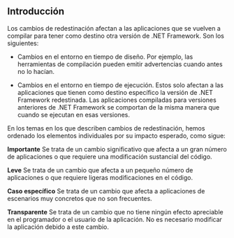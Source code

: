 ## <a name="introduction"></a>Introducción
Los cambios de redestinación afectan a las aplicaciones que se vuelven a compilar para tener como destino otra versión de .NET Framework. Son los siguientes:

* Cambios en el entorno en tiempo de diseño. Por ejemplo, las herramientas de compilación pueden emitir advertencias cuando antes no lo hacían.

* Cambios en el entorno en tiempo de ejecución. Estos solo afectan a las aplicaciones que tienen como destino específico la versión de .NET Framework redestinada. Las aplicaciones compiladas para versiones anteriores de .NET Framework se comportan de la misma manera que cuando se ejecutan en esas versiones.

En los temas en los que describen cambios de redestinación, hemos ordenado los elementos individuales por su impacto esperado, como sigue:

**Importante** Se trata de un cambio significativo que afecta a un gran número de aplicaciones o que requiere una modificación sustancial del código.

**Leve** Se trata de un cambio que afecta a un pequeño número de aplicaciones o que requiere ligeras modificaciones en el código.

**Caso específico** Se trata de un cambio que afecta a aplicaciones de escenarios muy concretos que no son frecuentes.

**Transparente** Se trata de un cambio que no tiene ningún efecto apreciable en el programador o el usuario de la aplicación. No es necesario modificar la aplicación debido a este cambio.

